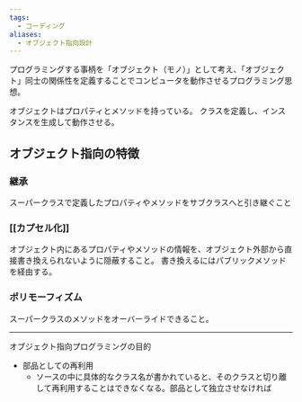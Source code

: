 ```yaml
---
tags:
  - コーディング
aliases:
  - オブジェクト指向設計
---
```

プログラミングする事柄を「オブジェクト（モノ）」として考え、「オブジェクト」同士の関係性を定義することでコンピュータを動作させるプログラミング思想。

オブジェクトはプロパティとメソッドを持っている。
クラスを定義し、インスタンスを生成して動作させる。

## オブジェクト指向の特徴
### 継承
スーパークラスで定義したプロパティやメソッドをサブクラスへと引き継ぐこと

### [[カプセル化]]
オブジェクト内にあるプロパティやメソッドの情報を、オブジェクト外部から直接書き換えられないように隠蔽すること。
書き換えるにはパブリックメソッドを経由する。

### ポリモーフィズム
スーパークラスのメソッドをオーバーライドできること。

---
オブジェクト指向プログラミングの目的
- 部品としての再利用
	- ソースの中に具体的なクラス名が書かれていると、そのクラスと切り離して再利用することはできなくなる。部品として独立させなければ